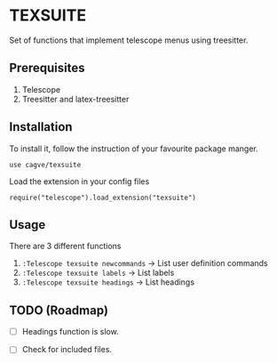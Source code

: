 # TEXSUITE
Set of functions that implement telescope menus using treesitter.

## Prerequisites
1. Telescope
2. Treesitter and latex-treesitter

## Installation
To install it, follow the instruction of your favourite package manger.
```
use cagve/texsuite
```
Load the extension in your config files
```
require("telescope").load_extension("texsuite")
```

## Usage
There are 3 different functions
1. `:Telescope texsuite newcommands` -> List user definition commands
2. `:Telescope texsuite labels` -> List labels
3. `:Telescope texsuite headings` -> List headings


## TODO (Roadmap)
* [ ] Headings function is slow.
* [ ] Check for included files.

